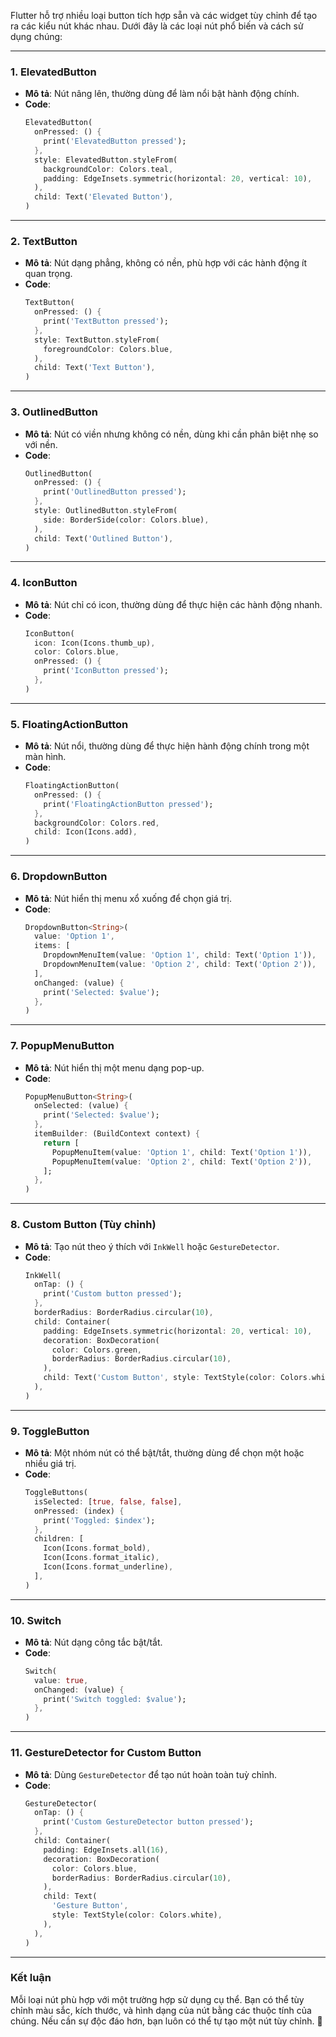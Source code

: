 Flutter hỗ trợ nhiều loại button tích hợp sẵn và các widget tùy chỉnh để tạo ra các kiểu nút khác nhau. Dưới đây là các loại nút phổ biến và cách sử dụng chúng:

---

### 1. **ElevatedButton**
- **Mô tả**: Nút nâng lên, thường dùng để làm nổi bật hành động chính.
- **Code**:
  ```dart
  ElevatedButton(
    onPressed: () {
      print('ElevatedButton pressed');
    },
    style: ElevatedButton.styleFrom(
      backgroundColor: Colors.teal,
      padding: EdgeInsets.symmetric(horizontal: 20, vertical: 10),
    ),
    child: Text('Elevated Button'),
  )
  ```

---

### 2. **TextButton**
- **Mô tả**: Nút dạng phẳng, không có nền, phù hợp với các hành động ít quan trọng.
- **Code**:
  ```dart
  TextButton(
    onPressed: () {
      print('TextButton pressed');
    },
    style: TextButton.styleFrom(
      foregroundColor: Colors.blue,
    ),
    child: Text('Text Button'),
  )
  ```

---

### 3. **OutlinedButton**
- **Mô tả**: Nút có viền nhưng không có nền, dùng khi cần phân biệt nhẹ so với nền.
- **Code**:
  ```dart
  OutlinedButton(
    onPressed: () {
      print('OutlinedButton pressed');
    },
    style: OutlinedButton.styleFrom(
      side: BorderSide(color: Colors.blue),
    ),
    child: Text('Outlined Button'),
  )
  ```

---

### 4. **IconButton**
- **Mô tả**: Nút chỉ có icon, thường dùng để thực hiện các hành động nhanh.
- **Code**:
  ```dart
  IconButton(
    icon: Icon(Icons.thumb_up),
    color: Colors.blue,
    onPressed: () {
      print('IconButton pressed');
    },
  )
  ```

---

### 5. **FloatingActionButton**
- **Mô tả**: Nút nổi, thường dùng để thực hiện hành động chính trong một màn hình.
- **Code**:
  ```dart
  FloatingActionButton(
    onPressed: () {
      print('FloatingActionButton pressed');
    },
    backgroundColor: Colors.red,
    child: Icon(Icons.add),
  )
  ```

---

### 6. **DropdownButton**
- **Mô tả**: Nút hiển thị menu xổ xuống để chọn giá trị.
- **Code**:
  ```dart
  DropdownButton<String>(
    value: 'Option 1',
    items: [
      DropdownMenuItem(value: 'Option 1', child: Text('Option 1')),
      DropdownMenuItem(value: 'Option 2', child: Text('Option 2')),
    ],
    onChanged: (value) {
      print('Selected: $value');
    },
  )
  ```

---

### 7. **PopupMenuButton**
- **Mô tả**: Nút hiển thị một menu dạng pop-up.
- **Code**:
  ```dart
  PopupMenuButton<String>(
    onSelected: (value) {
      print('Selected: $value');
    },
    itemBuilder: (BuildContext context) {
      return [
        PopupMenuItem(value: 'Option 1', child: Text('Option 1')),
        PopupMenuItem(value: 'Option 2', child: Text('Option 2')),
      ];
    },
  )
  ```

---

### 8. **Custom Button (Tùy chỉnh)**
- **Mô tả**: Tạo nút theo ý thích với `InkWell` hoặc `GestureDetector`.
- **Code**:
  ```dart
  InkWell(
    onTap: () {
      print('Custom button pressed');
    },
    borderRadius: BorderRadius.circular(10),
    child: Container(
      padding: EdgeInsets.symmetric(horizontal: 20, vertical: 10),
      decoration: BoxDecoration(
        color: Colors.green,
        borderRadius: BorderRadius.circular(10),
      ),
      child: Text('Custom Button', style: TextStyle(color: Colors.white)),
    ),
  )
  ```

---

### 9. **ToggleButton**
- **Mô tả**: Một nhóm nút có thể bật/tắt, thường dùng để chọn một hoặc nhiều giá trị.
- **Code**:
  ```dart
  ToggleButtons(
    isSelected: [true, false, false],
    onPressed: (index) {
      print('Toggled: $index');
    },
    children: [
      Icon(Icons.format_bold),
      Icon(Icons.format_italic),
      Icon(Icons.format_underline),
    ],
  )
  ```

---

### 10. **Switch**
- **Mô tả**: Nút dạng công tắc bật/tắt.
- **Code**:
  ```dart
  Switch(
    value: true,
    onChanged: (value) {
      print('Switch toggled: $value');
    },
  )
  ```

---

### 11. **GestureDetector for Custom Button**
- **Mô tả**: Dùng `GestureDetector` để tạo nút hoàn toàn tuỳ chỉnh.
- **Code**:
  ```dart
  GestureDetector(
    onTap: () {
      print('Custom GestureDetector button pressed');
    },
    child: Container(
      padding: EdgeInsets.all(16),
      decoration: BoxDecoration(
        color: Colors.blue,
        borderRadius: BorderRadius.circular(10),
      ),
      child: Text(
        'Gesture Button',
        style: TextStyle(color: Colors.white),
      ),
    ),
  )
  ```

---

### Kết luận
Mỗi loại nút phù hợp với một trường hợp sử dụng cụ thể. Bạn có thể tùy chỉnh màu sắc, kích thước, và hình dạng của nút bằng các thuộc tính của chúng. Nếu cần sự độc đáo hơn, bạn luôn có thể tự tạo một nút tùy chỉnh. 🚀
